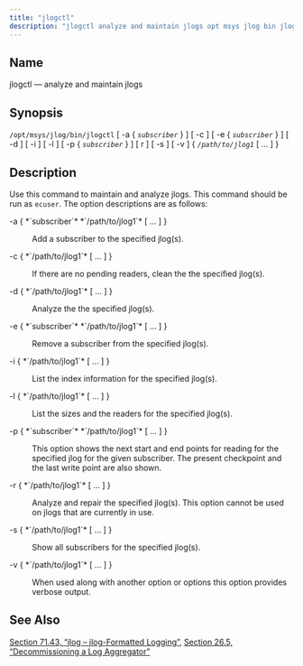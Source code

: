 ```yaml
---
title: "jlogctl"
description: "jlogctl analyze and maintain jlogs opt msys jlog bin jlogctl a subscriber c e subscriber d i l p subscriber r s v path to jlog 1 Use this command to maintain and analyze jlogs This command should be run as ecuser The option descriptions are as follows a subscriber..."
---
```


<a name="executable.jlogctl"></a> 
## Name

jlogctl — analyze and maintain jlogs

## Synopsis

`/opt/msys/jlog/bin/jlogctl` [ -a { *`subscriber`* } ] [ -c ] [ -e { *`subscriber`* } ] [ -d ] [ -i ] [ -l ] [ -p { *`subscriber`* } ] [ r ] [ -s ] [ -v ] { *`/path/to/jlog1`* [ ... ] }

<a name="idp14281888"></a> 
## Description

Use this command to maintain and analyze jlogs. This command should be run as `ecuser`. The option descriptions are as follows:

<dl class="variablelist">

<dt>-a { *`subscriber`* *`/path/to/jlog1`* [ ... ] }</dt>

<dd>

Add a subscriber to the specified jlog(s).

</dd>

<dt>-c { *`/path/to/jlog1`* [ ... ] }</dt>

<dd>

If there are no pending readers, clean the the specified jlog(s).

</dd>

<dt>-d { *`/path/to/jlog1`* [ ... ] }</dt>

<dd>

Analyze the the specified jlog(s).

</dd>

<dt>-e { *`subscriber`* *`/path/to/jlog1`* [ ... ] }</dt>

<dd>

Remove a subscriber from the specified jlog(s).

</dd>

<dt>-i { *`/path/to/jlog1`* [ ... ] }</dt>

<dd>

List the index information for the specified jlog(s).

</dd>

<dt>-l { *`/path/to/jlog1`* [ ... ] }</dt>

<dd>

List the sizes and the readers for the specified jlog(s).

</dd>

<dt>-p { *`subscriber`* *`/path/to/jlog1`* [ ... ] }</dt>

<dd>

This option shows the next start and end points for reading for the specified jlog for the given subscriber. The present checkpoint and the last write point are also shown.

</dd>

<dt>-r { *`/path/to/jlog1`* [ ... ] }</dt>

<dd>

Analyze and repair the specified jlog(s). This option cannot be used on jlogs that are currently in use.

</dd>

<dt>-s { *`/path/to/jlog1`* [ ... ] }</dt>

<dd>

Show all subscribers for the specified jlog(s).

</dd>

<dt>-v { *`/path/to/jlog1`* [ ... ] }</dt>

<dd>

When used along with another option or options this option provides verbose output.

</dd>

</dl>

<a name="idp12075888"></a> 
## See Also

[Section 71.43, “jlog – jlog-Formatted Logging”](modules.jlog "71.43. jlog – jlog-Formatted Logging"), [Section 26.5, “Decommissioning a Log Aggregator”](cluster.config.logging.decommissioning "26.5. Decommissioning a Log Aggregator")